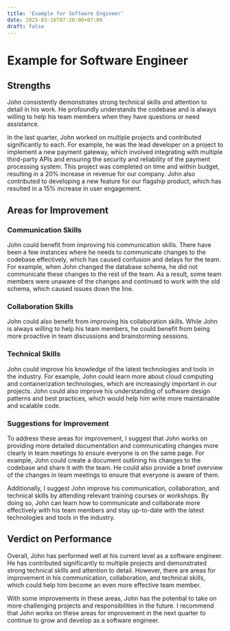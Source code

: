 ```yaml
---
title: 'Example for Software Engineer'
date: 2025-03-16T07:20:00+07:00
draft: false
---
```


# Example for Software Engineer

## **Strengths**

John consistently demonstrates strong technical skills and attention to detail in his work. He profoundly understands the codebase and is always willing to help his team members when they have questions or need assistance.

In the last quarter, John worked on multiple projects and contributed significantly to each. For example, he was the lead developer on a project to implement a new payment gateway, which involved integrating with multiple third-party APIs and ensuring the security and reliability of the payment processing system. This project was completed on time and within budget, resulting in a 20% increase in revenue for our company. John also contributed to developing a new feature for our flagship product, which has resulted in a 15% increase in user engagement.

## **Areas for Improvement**

### **Communication Skills**

John could benefit from improving his communication skills. There have been a few instances where he needs to communicate changes to the codebase effectively, which has caused confusion and delays for the team. For example, when John changed the database schema, he did not communicate these changes to the rest of the team. As a result, some team members were unaware of the changes and continued to work with the old schema, which caused issues down the line.

### **Collaboration Skills**

John could also benefit from improving his collaboration skills. While John is always willing to help his team members, he could benefit from being more proactive in team discussions and brainstorming sessions.

### **Technical Skills**

John could improve his knowledge of the latest technologies and tools in the industry. For example, John could learn more about cloud computing and containerization technologies, which are increasingly important in our projects. John could also improve his understanding of software design patterns and best practices, which would help him write more maintainable and scalable code.

### **Suggestions for Improvement**

To address these areas for improvement, I suggest that John works on providing more detailed documentation and communicating changes more clearly in team meetings to ensure everyone is on the same page. For example, John could create a document outlining his changes to the codebase and share it with the team. He could also provide a brief overview of the changes in team meetings to ensure that everyone is aware of them.

Additionally, I suggest John improve his communication, collaboration, and technical skills by attending relevant training courses or workshops. By doing so, John can learn how to communicate and collaborate more effectively with his team members and stay up-to-date with the latest technologies and tools in the industry.

## **Verdict on Performance**

Overall, John has performed well at his current level as a software engineer. He has contributed significantly to multiple projects and demonstrated strong technical skills and attention to detail. However, there are areas for improvement in his communication, collaboration, and technical skills, which could help him become an even more effective team member.

With some improvements in these areas, John has the potential to take on more challenging projects and responsibilities in the future. I recommend that John works on these areas for improvement in the next quarter to continue to grow and develop as a software engineer.
